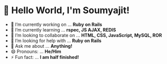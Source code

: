 # 👋 Hello World, I'm Soumyajit!

- 🔭 I’m currently working on ... **Ruby on Rails**
- 🌱 I’m currently learning ... **rspec, JS AJAX, REDIS**
- 👯 I’m looking to collaborate on ... **HTML, CSS, JavaScript, MySQL, ROR**
- 🤔 I’m looking for help with ... **Ruby on Rails**
- 💬 Ask me about ... **Anything!**
- 😄 Pronouns: ... **He/Him**
- ⚡ Fun fact: ... **I am half finished!**

